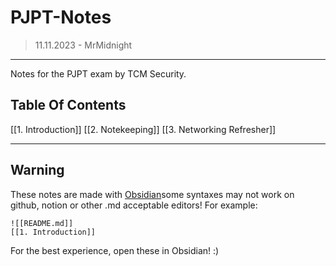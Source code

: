 # PJPT-Notes
>11.11.2023 - 
>MrMidnight
---

Notes for the PJPT exam by TCM Security.

## Table Of Contents
[[1. Introduction]]
[[2. Notekeeping]]
[[3. Networking Refresher]]

---

## Warning
These notes are made with [Obsidian](https://obsidian.md)some syntaxes may not work on github, notion or other .md acceptable editors! For example:
```
![[README.md]]
[[1. Introduction]]
```
For the best experience, open these in Obsidian! :)